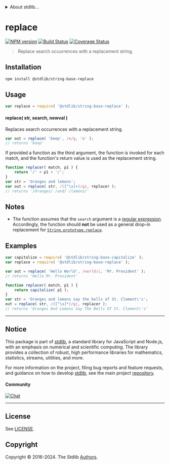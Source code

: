 <!--

@license Apache-2.0

Copyright (c) 2022 The Stdlib Authors.

Licensed under the Apache License, Version 2.0 (the "License");
you may not use this file except in compliance with the License.
You may obtain a copy of the License at

   http://www.apache.org/licenses/LICENSE-2.0

Unless required by applicable law or agreed to in writing, software
distributed under the License is distributed on an "AS IS" BASIS,
WITHOUT WARRANTIES OR CONDITIONS OF ANY KIND, either express or implied.
See the License for the specific language governing permissions and
limitations under the License.

-->


<details>
  <summary>
    About stdlib...
  </summary>
  <p>We believe in a future in which the web is a preferred environment for numerical computation. To help realize this future, we've built stdlib. stdlib is a standard library, with an emphasis on numerical and scientific computation, written in JavaScript (and C) for execution in browsers and in Node.js.</p>
  <p>The library is fully decomposable, being architected in such a way that you can swap out and mix and match APIs and functionality to cater to your exact preferences and use cases.</p>
  <p>When you use stdlib, you can be absolutely certain that you are using the most thorough, rigorous, well-written, studied, documented, tested, measured, and high-quality code out there.</p>
  <p>To join us in bringing numerical computing to the web, get started by checking us out on <a href="https://github.com/stdlib-js/stdlib">GitHub</a>, and please consider <a href="https://opencollective.com/stdlib">financially supporting stdlib</a>. We greatly appreciate your continued support!</p>
</details>

# replace

[![NPM version][npm-image]][npm-url] [![Build Status][test-image]][test-url] [![Coverage Status][coverage-image]][coverage-url] <!-- [![dependencies][dependencies-image]][dependencies-url] -->

> Replace search occurrences with a replacement string.

<section class="installation">

## Installation

```bash
npm install @stdlib/string-base-replace
```

</section>

<section class="usage">

## Usage

```javascript
var replace = require( '@stdlib/string-base-replace' );
```

#### replace( str, search, newval )

Replaces search occurrences with a replacement string.

```javascript
var out = replace( 'beep', /e/g, 'o' );
// returns 'boop'
```

If provided a function as the third argument, the function is invoked for each match, and the function's return value is used as the replacement string.

```javascript
function replacer( match, p1 ) {
    return '/' + p1 + '/';
}
var str = 'Oranges and lemons';
var out = replace( str, /([^\s]+)/gi, replacer );
// returns '/Oranges/ /and/ /lemons/'
```

</section>

<!-- /.usage -->

<section class="notes">

## Notes

-   The function assumes that the `search` argument is a [regular expression][mdn-regexp]. Accordingly, the function should **not** be used as a general drop-in replacement for [`String.prototype.replace`][mdn-string-replace].

</section>

<!-- /.notes -->

<section class="examples">

## Examples

<!-- eslint no-undef: "error" -->

```javascript
var capitalize = require( '@stdlib/string-base-capitalize' );
var replace = require( '@stdlib/string-base-replace' );

var out = replace( 'Hello World', /world/i, 'Mr. President' );
// returns 'Hello Mr. President'

function replacer( match, p1 ) {
    return capitalize( p1 );
}
var str = 'Oranges and lemons say the bells of St. Clement\'s';
out = replace( str, /([^\s]*)/gi, replacer );
// returns 'Oranges And Lemons Say The Bells Of St. Clement\'s'
```

</section>

<!-- /.examples -->

<!-- Section for related `stdlib` packages. Do not manually edit this section, as it is automatically populated. -->

<section class="related">

</section>

<!-- /.related -->

<!-- Section for all links. Make sure to keep an empty line after the `section` element and another before the `/section` close. -->


<section class="main-repo" >

* * *

## Notice

This package is part of [stdlib][stdlib], a standard library for JavaScript and Node.js, with an emphasis on numerical and scientific computing. The library provides a collection of robust, high performance libraries for mathematics, statistics, streams, utilities, and more.

For more information on the project, filing bug reports and feature requests, and guidance on how to develop [stdlib][stdlib], see the main project [repository][stdlib].

#### Community

[![Chat][chat-image]][chat-url]

---

## License

See [LICENSE][stdlib-license].


## Copyright

Copyright &copy; 2016-2024. The Stdlib [Authors][stdlib-authors].

</section>

<!-- /.stdlib -->

<!-- Section for all links. Make sure to keep an empty line after the `section` element and another before the `/section` close. -->

<section class="links">

[npm-image]: http://img.shields.io/npm/v/@stdlib/string-base-replace.svg
[npm-url]: https://npmjs.org/package/@stdlib/string-base-replace

[test-image]: https://github.com/stdlib-js/string-base-replace/actions/workflows/test.yml/badge.svg?branch=v0.2.0
[test-url]: https://github.com/stdlib-js/string-base-replace/actions/workflows/test.yml?query=branch:v0.2.0

[coverage-image]: https://img.shields.io/codecov/c/github/stdlib-js/string-base-replace/main.svg
[coverage-url]: https://codecov.io/github/stdlib-js/string-base-replace?branch=main

<!--

[dependencies-image]: https://img.shields.io/david/stdlib-js/string-base-replace.svg
[dependencies-url]: https://david-dm.org/stdlib-js/string-base-replace/main

-->

[chat-image]: https://img.shields.io/gitter/room/stdlib-js/stdlib.svg
[chat-url]: https://app.gitter.im/#/room/#stdlib-js_stdlib:gitter.im

[stdlib]: https://github.com/stdlib-js/stdlib

[stdlib-authors]: https://github.com/stdlib-js/stdlib/graphs/contributors

[umd]: https://github.com/umdjs/umd
[es-module]: https://developer.mozilla.org/en-US/docs/Web/JavaScript/Guide/Modules

[deno-url]: https://github.com/stdlib-js/string-base-replace/tree/deno
[deno-readme]: https://github.com/stdlib-js/string-base-replace/blob/deno/README.md
[umd-url]: https://github.com/stdlib-js/string-base-replace/tree/umd
[umd-readme]: https://github.com/stdlib-js/string-base-replace/blob/umd/README.md
[esm-url]: https://github.com/stdlib-js/string-base-replace/tree/esm
[esm-readme]: https://github.com/stdlib-js/string-base-replace/blob/esm/README.md
[branches-url]: https://github.com/stdlib-js/string-base-replace/blob/main/branches.md

[stdlib-license]: https://raw.githubusercontent.com/stdlib-js/string-base-replace/main/LICENSE

[mdn-string-replace]: https://developer.mozilla.org/en-US/docs/Web/JavaScript/Reference/Global_Objects/String/replace

[mdn-regexp]: https://developer.mozilla.org/en-US/docs/Web/JavaScript/Reference/Global_Objects/RegExp

</section>

<!-- /.links -->

